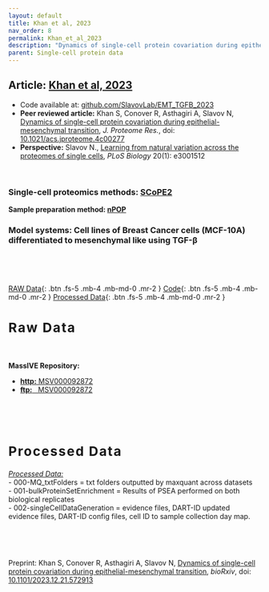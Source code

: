 ```yaml
---
layout: default
title: Khan et al, 2023
nav_order: 8
permalink: Khan_et_al_2023
description: "Dynamics of single-cell protein covariation during epithelial-mesenchymal transition | Slavov Laboratory"
parent: Single-cell protein data
---
```


## Article: [Khan et al, 2023](https://www.biorxiv.org/content/10.1101/2023.12.21.572913v1)
* Code available at: [github.com/SlavovLab/EMT_TGFB_2023](https://github.com/SlavovLab/EMT_TGFB_2023)
* **Peer reviewed article:** Khan S, Conover R, Asthagiri A, Slavov N, [Dynamics of single-cell protein covariation during epithelial-mesenchymal transition](https://pubs.acs.org/doi/10.1021/acs.jproteome.4c00277), *J. Proteome Res.*, doi: [10.1021/acs.jproteome.4c00277](https://doi.org/10.1021/acs.jproteome.4c00277)
 * **Perspective:**  Slavov N., [Learning from natural variation across the proteomes of single cells](https://doi.org/10.1371/journal.pbio.3001512), *PLoS Biology* 20(1): e3001512




&nbsp;

### Single-cell proteomics methods: [SCoPE2](SCoPE2)
**Sample preparation method: [nPOP](nPOP)**

### Model systems:  Cell lines of Breast Cancer cells (MCF-10A) differentiated to mesenchymal like using TGF-&beta;



&nbsp;


&nbsp;

[RAW Data](#raw_data){: .btn .fs-5 .mb-4 .mb-md-0 .mr-2 }
[Code](https://github.com/SlavovLab/EMT_TGFB_2023){: .btn .fs-5 .mb-4 .mb-md-0 .mr-2 }
[Processed Data](#proc_data){: .btn .fs-5 .mb-4 .mb-md-0 .mr-2 }

<h2 style="letter-spacing: 2px; font-size: 26px;" id="raw_data" > Raw Data </h2>


&nbsp;


 **MassIVE Repository:**
  - [**http:**  MSV000092872](https://massive.ucsd.edu/ProteoSAFe/dataset.jsp?task=b4f28abc451b4e4a861583d95d68057a)
  - [**ftp:** &nbsp; MSV000092872](ftp://MSV000092872@massive.ucsd.edu)


  &nbsp;

  &nbsp;

<h2 style="letter-spacing: 2px; font-size: 26px;" id="proc_data" >Processed Data</h2>

*[Processed Data: ](https://drive.google.com/drive/folders/1z5oPN47MsXrvDWlibEMdqQun_SDymeyN?usp=drive_link)*   
    - 000-MQ_txtFolders = txt folders outputted by maxquant across datasets  
    - 001-bulkProteinSetEnrichment = Results of PSEA performed on both biological replicates  
    - 002-singleCellDataGeneration = evidence files, DART-ID updated evidence files, DART-ID config   files, cell ID to sample collection day map.   

   &nbsp;

   &nbsp;

Preprint: Khan S, Conover R, Asthagiri A, Slavov N, [Dynamics of single-cell protein covariation during epithelial-mesenchymal transition]( https://doi.org/10.1101/2023.12.21.572913), *bioRxiv*, doi: [10.1101/2023.12.21.572913](https://doi.org/10.1101/2023.12.21.572913)
